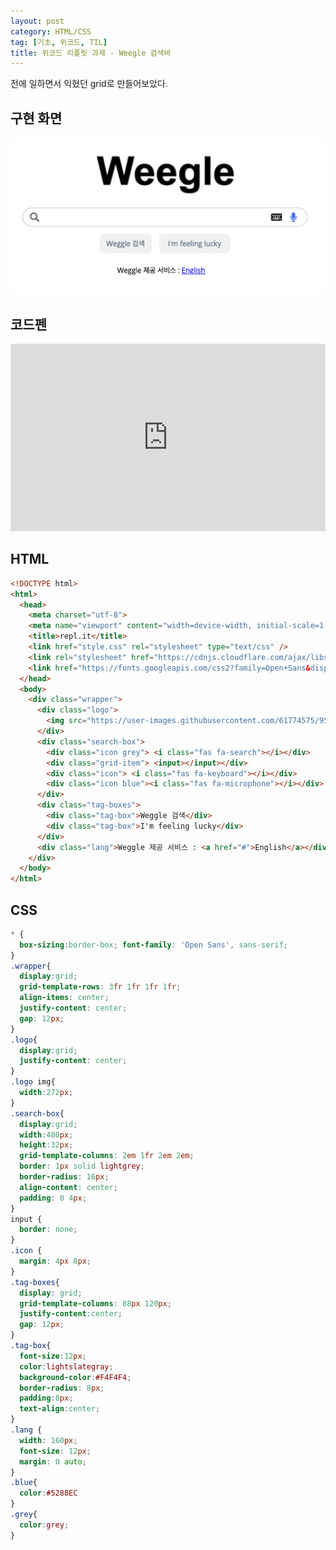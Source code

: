 ```yaml
---
layout: post
category: HTML/CSS
tag: [기초, 위코드, TIL]
title: 위코드 리플릿 과제 - Weegle 검색바 
---
```


전에 일하면서 익혔던 grid로 만들어보았다.

## 구현 화면
![구현화면](/public/img/weegle.png)

## 코드펜

<iframe height="300" style="width: 100%;" scrolling="no" title="wecode search bar" src="https://codepen.io/lunayyko/embed/MWmKzLG?defaultTab=html%2Cresult" frameborder="no" loading="lazy" allowtransparency="true" allowfullscreen="true">
  See the Pen <a href="https://codepen.io/lunayyko/pen/MWmKzLG">
  wecode search bar</a> by Luna YooYoung Ko (<a href="https://codepen.io/lunayyko">@lunayyko</a>)
  on <a href="https://codepen.io">CodePen</a>.
</iframe>

## HTML

```html
<!DOCTYPE html>
<html>
  <head>
    <meta charset="utf-8">
    <meta name="viewport" content="width=device-width, initial-scale=1.0">
    <title>repl.it</title>
    <link href="style.css" rel="stylesheet" type="text/css" />
    <link rel="stylesheet" href="https://cdnjs.cloudflare.com/ajax/libs/font-awesome/5.15.3/css/all.min.css"/>
    <link href="https://fonts.googleapis.com/css2?family=Open+Sans&display=swap" rel="stylesheet">
  </head>
  <body>
    <div class="wrapper">
      <div class="logo">
        <img src="https://user-images.githubusercontent.com/61774575/95163201-34411c00-075c-11eb-9987-d6301acb4dab.png">
      </div>
      <div class="search-box">
        <div class="icon grey"> <i class="fas fa-search"></i></div>
        <div class="grid-item"> <input></input></div>
        <div class="icon"> <i class="fas fa-keyboard"></i></div>
        <div class="icon blue"><i class="fas fa-microphone"></i></div>
      </div>
      <div class="tag-boxes">
        <div class="tag-box">Weggle 검색</div>
        <div class="tag-box">I'm feeling lucky</div>
      </div>
      <div class="lang">Weggle 제공 서비스 : <a href="#">English</a></div>
    </div>
  </body>
</html>
```
## CSS

```css
* {
  box-sizing:border-box; font-family: 'Open Sans', sans-serif;
}
.wrapper{
  display:grid;
  grid-template-rows: 3fr 1fr 1fr 1fr; 
  align-items: center; 
  justify-content: center; 
  gap: 12px; 
}
.logo{
  display:grid; 
  justify-content: center; 
}
.logo img{
  width:272px;
}
.search-box{
  display:grid;
  width:480px;
  height:32px;
  grid-template-columns: 2em 1fr 2em 2em;
  border: 1px solid lightgrey;
  border-radius: 16px;
  align-content: center;
  padding: 0 4px;
}
input {
  border: none;
}
.icon {
  margin: 4px 8px;
}
.tag-boxes{
  display: grid;
  grid-template-columns: 88px 120px;
  justify-content:center;
  gap: 12px;
}
.tag-box{
  font-size:12px;
  color:lightslategray;
  background-color:#F4F4F4;
  border-radius: 8px;
  padding:8px;
  text-align:center;
}
.lang {
  width: 160px;
  font-size: 12px;
  margin: 0 auto;
}
.blue{
  color:#5288EC
}
.grey{
  color:grey;
}
```

